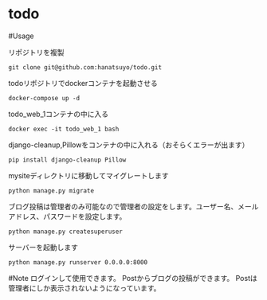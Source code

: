 # todo

#Usage

リポジトリを複製

`git clone git@github.com:hanatsuyo/todo.git`

todoリポジトリでdockerコンテナを起動させる

`docker-compose up -d`

todo_web_1コンテナの中に入る

`docker exec -it todo_web_1 bash` 

django-cleanup,Pillowをコンテナの中に入れる（おそらくエラーが出ます）

`pip install django-cleanup Pillow`

mysiteディレクトリに移動してマイグレートします

`python manage.py migrate`

ブログ投稿は管理者のみ可能なので管理者の設定をします。ユーザー名、メールアドレス、パスワードを設定します。

`python manage.py createsuperuser`

サーバーを起動します

`python manage.py runserver 0.0.0.0:8000`

#Note
ログインして使用できます。
Postからブログの投稿ができます。
Postは管理者にしか表示されないようになっています。


